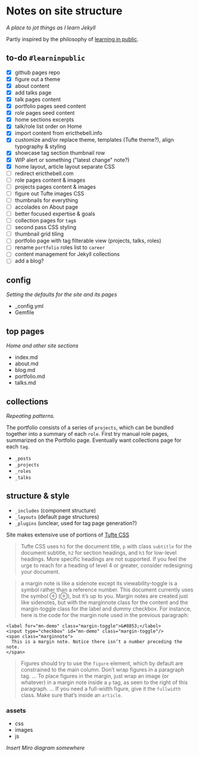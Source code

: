 # Notes on site structure

*A place to jot things as I learn Jekyll*

Partly inspired by the philosophy of [learning in public](https://www.swyx.io/learn-in-public/).

## to-do `#learninpublic`

- [x] github pages repo
- [x] figure out a theme
- [x] about content
- [x] add talks page
- [x] talk pages content
- [x] portfolio pages seed content
- [x] role pages seed content
- [x] home sections excerpts
- [x] talk/role list order on Home
- [x] import content from ericthebell.info
- [x] customize and/or replace theme, templates (Tufte theme?), align typography & styling
- [x] showcase tag section thumbnail row
- [x] WIP alert or something ("latest change" note?)
- [x] home layout, article layout separate CSS
- [ ] redirect ericthebell.com
- [ ] role pages content & images
- [ ] projects pages content & images
- [ ] figure out Tufte images CSS
- [ ] thumbnails for everything
- [ ] accolades on About page
- [ ] better focused expertise & goals
- [ ] collection pages for `tag`s
- [ ] second pass CSS styling
- [ ] thumbnail grid tiling
- [ ] portfolio page with tag filterable view (projects, talks, roles)
- [ ] rename `portfolio` roles list to `career`
- [ ] content management for Jekyll collections
- [ ] add a blog?

## config

*Setting the defaults for the site and its pages*

- _config.yml
- Gemfile

## top pages

*Home and other site sections*

- index.md
- about.md
- blog.md
- portfolio.md
- talks.md

## collections

*Repeating patterns.* 

The portfolio consists of a series of `projects`, which can be bundled together into a summary of each `role`. First try manual role pages, summarized on the Portfolio page. Eventually want collections page for each `tag`.

- `_posts`
- `_projects`
- `_roles`
- `_talks`

## structure & style

- `_includes` (component structure)
- `_layouts` (default page structures)
- `_plugins` (unclear, used for tag page generation?)

Site makes extensive use of portions of [Tufte CSS](https://edwardtufte.github.io/tufte-css/)

> Tufte CSS uses `h1` for the document title, `p` with class `subtitle` for the document subtitle, `h2` for section headings, and `h3` for low-level headings. More specific headings are not supported. If you feel the urge to reach for a heading of level 4 or greater, consider redesigning your document.

> a margin note is like a sidenote except its viewability-toggle is a symbol rather than a reference number. This document currently uses the symbol ⊕ (&#8853;), but it’s up to you. Margin notes are created just like sidenotes, but with the marginnote class for the content and the margin-toggle class for the label and dummy checkbox. For instance, here is the code for the margin note used in the previous paragraph:

```
<label for="mn-demo" class="margin-toggle">&#8853;</label>
<input type="checkbox" id="mn-demo" class="margin-toggle"/>
<span class="marginnote">
  This is a margin note. Notice there isn’t a number preceding the note.
</span>
```

> Figures should try to use the `figure` element, which by default are constrained to the main column. Don’t wrap figures in a paragraph tag. ...
> To place figures in the margin, just wrap an image (or whatever) in a margin note inside a `p` tag, as seen to the right of this paragraph. ...
> If you need a full-width figure, give it the `fullwidth` class. Make sure that’s inside an `article`.


### assets

- css
- images
- js

*Insert Miro diagram somewhere*